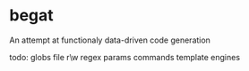 # begat

An attempt at functionaly data-driven code generation

todo:
globs
file r\w
regex
params
commands
template engines
